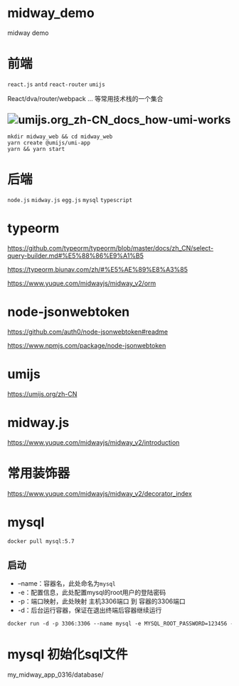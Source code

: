 # midway_demo
midway demo
# 

# 前端

`react.js` `antd` `react-router` `umijs`

React/dva/router/webpack ...  等常用技术栈的一个集合

### <img src="https://img.alicdn.com/tfs/TB1hE8ywrr1gK0jSZFDXXb9yVXa-1227-620.png" alt="umijs.org_zh-CN_docs_how-umi-works" style="zoom:150%;" />

```
mkdir midway_web && cd midway_web
yarn create @umijs/umi-app
yarn && yarn start
```

# 后端

`node.js` `midway.js` `egg.js` `mysql` `typescript`

# typeorm

https://github.com/typeorm/typeorm/blob/master/docs/zh_CN/select-query-builder.md#%E5%88%86%E9%A1%B5

https://typeorm.biunav.com/zh/#%E5%AE%89%E8%A3%85

https://www.yuque.com/midwayjs/midway_v2/orm

# node-jsonwebtoken

https://github.com/auth0/node-jsonwebtoken#readme

https://www.npmjs.com/package/node-jsonwebtoken

# umijs

 https://umijs.org/zh-CN

# midway.js

https://www.yuque.com/midwayjs/midway_v2/introduction

# 常用装饰器

https://www.yuque.com/midwayjs/midway_v2/decorator_index

# mysql

```dockerfile
docker pull mysql:5.7
```

## 启动

- –name：容器名，此处命名为`mysql`
- -e：配置信息，此处配置mysql的root用户的登陆密码
- -p：端口映射，此处映射 主机3306端口 到 容器的3306端口
- -d：后台运行容器，保证在退出终端后容器继续运行

```dockerfile
docker run -d -p 3306:3306 --name mysql -e MYSQL_ROOT_PASSWORD=123456 -d mysql:5.7
```
# mysql 初始化sql文件
my_midway_app_0316/database/

